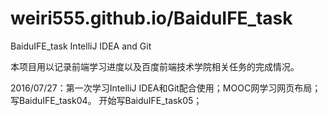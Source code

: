 # weiri555.github.io/BaiduIFE_task
BaiduIFE_task
IntelliJ IDEA and Git

本项目用以记录前端学习进度以及百度前端技术学院相关任务的完成情况。

2016/07/27：第一次学习IntelliJ IDEA和Git配合使用；MOOC网学习网页布局；写BaiduIFE_task04。
            开始写BaiduIFE_task05；

